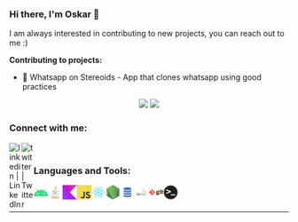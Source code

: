 ### Hi there, I'm Oskar  👋

I am always interested in contributing to new projects, you can reach out to me :)

**Contributing to projects:**

- 🏦 Whatsapp on Stereoids - App that clones whatsapp using good practices



<p align = "center">
  <img src = "https://github-readme-stats.vercel.app/api?username=oskarlasota&show_icons=true&theme=bear" width = 400>
  <img src = "https://github-readme-streak-stats.herokuapp.com?user=oskarlasota&theme=dark&hide_border=true" width = 400>
</p>

### Connect with me:

[<img align="left" alt="linkedin | LinkedIn" width="22px" src="https://img.icons8.com/material-outlined/24/4a90e2/linkedin--v1.png" />][linkedin]
[<img align="left" alt="twitter | Twitter" width="22px" src="https://img.icons8.com/ios-glyphs/30/4a90e2/twitter--v1.png" />][twitter]
<br />

### Languages and Tools:

<img align="left" alt="android" width="26px" src="https://raw.githubusercontent.com/github/explore/80688e429a7d4ef2fca1e82350fe8e3517d3494d/topics/android/android.png" />
<img align="left" alt="java" width="26px" src="https://raw.githubusercontent.com/github/explore/80688e429a7d4ef2fca1e82350fe8e3517d3494d/topics/java/java.png" />
<img align="left" alt="kotlin" width="26px" src="https://raw.githubusercontent.com/github/explore/80688e429a7d4ef2fca1e82350fe8e3517d3494d/topics/kotlin/kotlin.png" />
<img align="left" alt="JavaScript" width="26px" src="https://raw.githubusercontent.com/github/explore/80688e429a7d4ef2fca1e82350fe8e3517d3494d/topics/javascript/javascript.png" />
<img align="left" alt="React" width="26px" src="https://raw.githubusercontent.com/github/explore/80688e429a7d4ef2fca1e82350fe8e3517d3494d/topics/react/react.png" />
<img align="left" alt="Node.js" width="26px" src="https://raw.githubusercontent.com/github/explore/80688e429a7d4ef2fca1e82350fe8e3517d3494d/topics/nodejs/nodejs.png" />
<img align="left" alt="SQL" width="26px" src="https://raw.githubusercontent.com/github/explore/80688e429a7d4ef2fca1e82350fe8e3517d3494d/topics/sql/sql.png" />
<img align="left" alt="MySQL" width="26px" src="https://raw.githubusercontent.com/github/explore/80688e429a7d4ef2fca1e82350fe8e3517d3494d/topics/mysql/mysql.png" />
<img align="left" alt="Git" width="26px" src="https://raw.githubusercontent.com/github/explore/80688e429a7d4ef2fca1e82350fe8e3517d3494d/topics/git/git.png" />
<img align="left" alt="Terminal" width="26px" src="https://raw.githubusercontent.com/github/explore/80688e429a7d4ef2fca1e82350fe8e3517d3494d/topics/terminal/terminal.png" />

<br />
<br />

---

[skintrial]: https://play.google.com/store/apps/details?id=com.frezzcoding.skincare
[linkedin]: https://linkedin.com/in/oskarlasota
[twitter]: https://twitter.com/frezzyygg
